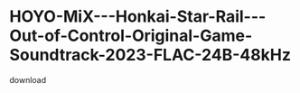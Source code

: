 # HOYO-MiX---Honkai-Star-Rail---Out-of-Control-Original-Game-Soundtrack-2023-FLAC-24B-48kHz
download
